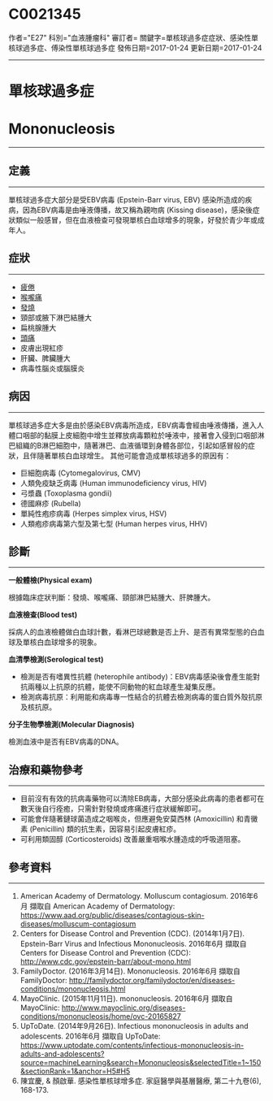 # C0021345
作者="E27"
科別="血液腫瘤科"
審訂者=
關鍵字=單核球過多症症狀、感染性單核球過多症、傅染性單核球過多症
發佈日期=2017-01-24
更新日期=2017-01-24

----------
# 單核球過多症
# Mononucleosis
----------
## 定義
----------

單核球過多症大部分是受EBV病毒 (Epstein-Barr virus, EBV) 感染所造成的疾病，因為EBV病毒是由唾液傳播，故又稱為親吻病 (Kissing disease)，感染後症狀類似一般感冒，但在血液檢查可發現單核白血球增多的現象，好發於青少年或成年人。

## 症狀
----------
- [疲倦](C0015672)
- [喉嚨痛](C0242429)
- [發燒](C0015967)
- 頸部或腋下淋巴結腫大
- 扁桃腺腫大
- [頭痛](C0018681)
- 皮膚出現紅疹
- 肝臟、脾臟腫大
- 病毒性腦炎或腦膜炎
## 病因
----------

單核球過多症大多是由於感染EBV病毒所造成，EBV病毒會經由唾液傳播，進入人體口咽部的黏膜上皮細胞中增生並釋放病毒顆粒於唾液中，接著會入侵到口咽部淋巴組織的B淋巴細胞中，隨著淋巴、血液循環到身體各部位，引起如感冒般的症狀，且伴隨著單核白血球增生。
其他可能會造成單核球過多的原因有：

- 巨細胞病毒 (Cytomegalovirus, CMV)
- 人類免疫缺乏病毒 (Human immunodeficiency virus, HIV)
- 弓漿蟲 (Toxoplasma gondii)
- 德國麻疹 (Rubella)
- 單純性疱疹病毒 (Herpes simplex virus, HSV)
- 人類疱疹病毒第六型及第七型 (Human herpes virus, HHV)
## 診斷
----------

**一般體檢(Physical exam)**

  根據臨床症狀判斷：發燒、喉嚨痛、頸部淋巴結腫大、肝脾腫大。

**血液檢查(Blood test)**

  採病人的血液檢體做白血球計數，看淋巴球總數是否上升、是否有異常型態的白血球及單核白血球增多的現象。

**血清學檢測(Serological test)**

- 檢測是否有嗜異性抗體 (heterophile antibody)：EBV病毒感染後會產生能對抗兩種以上抗原的抗體，能使不同動物的紅血球產生凝集反應。
- 檢測病毒抗原：利用能和病毒專一性結合的抗體去檢測病毒的蛋白質外殼抗原及核抗原。

**分子生物學檢測(Molecular Diagnosis)**

  檢測血液中是否有EBV病毒的DNA。
## 治療和藥物參考
----------
- 目前沒有有效的抗病毒藥物可以清除EB病毒，大部分感染此病毒的患者都可在數天後自行痊癒，只需針對發燒或疼痛進行症狀緩解即可。
- 可能會伴隨著鏈球菌造成之咽喉炎，但應避免安莫西林 (Amoxicillin) 和青黴素 (Penicillin) 類的抗生素，因容易引起皮膚紅疹。
- 可利用類固醇 (Corticosteroids) 改善嚴重咽喉水腫造成的呼吸道阻塞。
## 參考資料
----------
1. American Academy of Dermatology. Molluscum contagiosum. 2016年6月 擷取自 American Academy of Dermatology: https://www.aad.org/public/diseases/contagious-skin-diseases/molluscum-contagiosum
2. Centers for Disease Control and Prevention (CDC). (2014年1月7日). Epstein-Barr Virus and Infectious Mononucleosis. 2016年6月 擷取自 Centers for Disease Control and Prevention (CDC): http://www.cdc.gov/epstein-barr/about-mono.html
3. FamilyDoctor. (2016年3月14日). Mononucleosis. 2016年6月 擷取自 FamilyDoctor: http://familydoctor.org/familydoctor/en/diseases-conditions/mononucleosis.html
4. MayoClinic. (2015年11月11日). mononucleosis. 2016年6月 擷取自 MayoClinic: http://www.mayoclinic.org/diseases-conditions/mononucleosis/home/ovc-20165827
5. UpToDate. (2014年9月26日). Infectious mononucleosis in adults and adolescents. 2016年6月 擷取自 UpToDate: https://www.uptodate.com/contents/infectious-mononucleosis-in-adults-and-adolescents?source=machineLearning&search=Mononucleosis&selectedTitle=1~150&sectionRank=1&anchor=H5#H5
6. 陳宜慶, & 顏啟華. 感染性單核球增多症. 家庭醫學與基層醫療, 第二十九卷(6), 168-173.

